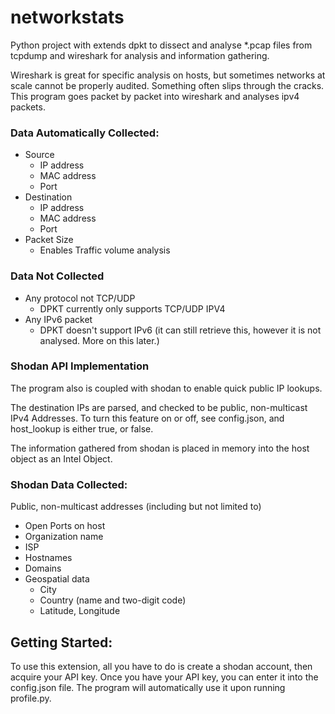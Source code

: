 # networkstats
Python project with extends dpkt to dissect and analyse *.pcap files from tcpdump and wireshark for analysis and information gathering.

Wireshark is great for specific analysis on hosts, but sometimes networks at scale cannot be properly audited.
Something often slips through the cracks. This program goes packet by packet into wireshark and analyses ipv4
packets.

### Data Automatically Collected:
* Source
  * IP address
  * MAC address
  * Port
* Destination
  * IP address
  * MAC address
  * Port
* Packet Size
  * Enables Traffic volume analysis

### Data Not Collected
* Any protocol not TCP/UDP
  * DPKT currently only supports TCP/UDP IPV4
* Any IPv6 packet
  * DPKT doesn't support IPv6 (it can still retrieve this, however it is not analysed. More on this later.)

### Shodan API Implementation

The program also is coupled with shodan to enable quick public IP lookups.

The destination IPs are parsed, and checked to be public, non-multicast IPv4 Addresses.
To turn this feature on or off, see config.json, and host_lookup is either true, or false.

The information gathered from shodan is placed in memory into the host object as an Intel Object.

### Shodan Data Collected:

Public, non-multicast addresses (including but not limited to)
* Open Ports on host
* Organization name
* ISP
* Hostnames
* Domains
* Geospatial data
  * City
  * Country (name and two-digit code)
  * Latitude, Longitude

## Getting Started:
To use this extension, all you have to do is create a shodan account, then acquire your API key.
Once you have your API key, you can enter it into the config.json file. The program will automatically
use it upon running profile.py.